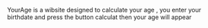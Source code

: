 YourAge is a wibsite designed to calculate your age , you enter your birthdate and press the button calculat then your age will appear
